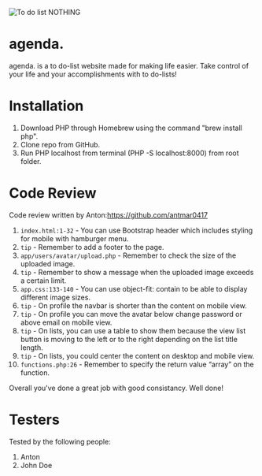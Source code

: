 ![To do list NOTHING](https://media.giphy.com/media/3oKHWtXlzTHeuVewtq/giphy.gif)
# agenda.

agenda. is a to do-list website made for making life easier. Take control of your life and your accomplishments with to do-lists!

# Installation

1. Download PHP through Homebrew using the command "brew install php".
2. Clone repo from GitHub.
3. Run PHP localhost from terminal (PHP -S localhost:8000) from root folder.

# Code Review

Code review written by Anton:https://github.com/antmar0417

1. `index.html:1-32` - You can use Bootstrap header which includes styling for mobile with hamburger menu.
2. `tip` - Remember to add a footer to the page.
3. `app/users/avatar/upload.php` - Remember to check the size of the uploaded image.
4. `tip` - Remember to show a message when the uploaded image exceeds a certain limit.
5. `app.css:133-140` - You can use object-fit: contain to be able to display different image sizes.
6. `tip` - On profile the navbar is shorter than the content on mobile view.
7. `tip` - On profile you can move the avatar below change password or above email on mobile view.
8. `tip` - On lists, you can use a table to show them because the view list button is moving to the left or to the right depending on the list title length.
9. `tip` - On lists, you could center the content on desktop and mobile view.
10. `functions.php:26` - Remember to specify the return value “array” on the function.

Overall you've done a great job with good consistancy. Well done!

# Testers

Tested by the following people:

1. Anton
2. John Doe
